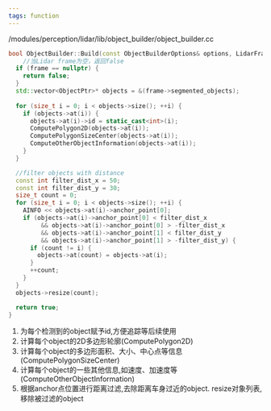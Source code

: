 ```yaml
---
tags: function
---
```

/modules/perception/lidar/lib/object_builder/object_builder.cc
```cpp
bool ObjectBuilder::Build(const ObjectBuilderOptions& options, LidarFrame* frame) {
	//当Lidar frame为空，返回false
  if (frame == nullptr) {
    return false;
  }
  std::vector<ObjectPtr>* objects = &(frame->segmented_objects);
  
  for (size_t i = 0; i < objects->size(); ++i) {
    if (objects->at(i)) {
      objects->at(i)->id = static_cast<int>(i);
      ComputePolygon2D(objects->at(i));
      ComputePolygonSizeCenter(objects->at(i));
      ComputeOtherObjectInformation(objects->at(i));
    }
  }

  //filter objects with distance
  const int filter_dist_x = 50;
  const int filter_dist_y = 30;
  size_t count = 0;
  for (size_t i = 0; i < objects->size(); ++i) {
    AINFO << objects->at(i)->anchor_point[0];
    if (objects->at(i)->anchor_point[0] < filter_dist_x 
         && objects->at(i)->anchor_point[0] > -filter_dist_x
         && objects->at(i)->anchor_point[1] < filter_dist_y
         && objects->at(i)->anchor_point[1] > -filter_dist_y) {
      if (count != i) {
        objects->at(count) = objects->at(i);
      }
      ++count;
    }
  }
  objects->resize(count);

  return true;
}
```

1. 为每个检测到的object赋予id,方便追踪等后续使用
2. 计算每个object的2D多边形轮廓(ComputePolygon2D)
3. 计算每个object的多边形面积、大小、中心点等信息(ComputePolygonSizeCenter)
4. 计算每个object的一些其他信息,如速度、加速度等(ComputeOtherObjectInformation)
5. 根据anchor点位置进行距离过滤,去除距离车身过近的object. resize对象列表,移除被过滤的object